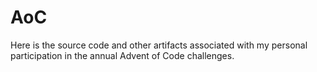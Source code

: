 # AoC

Here is the source code and other artifacts associated with my personal participation in the annual Advent of Code challenges.
